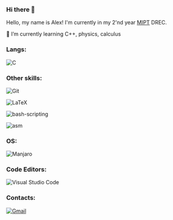 ### Hi there 👋
Hello, my name is Alex! I'm currently in my 2'nd year [MIPT](https://en.wikipedia.org/wiki/Moscow_Institute_of_Physics_and_Technology) DREC.

🌱 I’m currently learning C++, physics, calculus

### Langs:
![C](https://img.shields.io/badge/c-%2300599C.svg?style=for-the-badge&logo=c&logoColor=white)

### Other skills:
![Git](https://img.shields.io/badge/git-%23F05033.svg?style=for-the-badge&logo=git&logoColor=white)

![LaTeX](https://img.shields.io/badge/latex-%23008080.svg?style=for-the-badge&logo=latex&logoColor=white)

![bash-scripting](https://img.shields.io/badge/GNU%20Bash-4EAA25?style=for-the-badge&logo=GNU%20Bash&logoColor=white)

![asm](https://img.shields.io/static/v1?style=for-the-badge&label=&message=x86-64%20assembly&color=blue)
### OS:
![Manjaro](https://img.shields.io/badge/Manjaro-35BF5C?style=for-the-badge&logo=Manjaro&logoColor=white)
### Code Editors:
![Visual Studio Code](https://img.shields.io/badge/Visual%20Studio%20Code-0078d7.svg?style=for-the-badge&logo=visual-studio-code&logoColor=white)

### Contacts: 
[![Gmail](https://img.shields.io/badge/Gmail-D14836?style=for-the-badge&logo=gmail&logoColor=white)](mailto:alex.rom23@mail.ru)

<!--
**ajlekcahdp4/ajlekcahdp4** is a ✨ _special_ ✨ repository because its `README.md` (this file) appears on your GitHub profile.

Here are some ideas to get you started:

- 🔭 I’m currently working on ...
- 🌱 I’m currently learning ...
- 👯 I’m looking to collaborate on ...
- 🤔 I’m looking for help with ...
- 💬 Ask me about ...
- 📫 How to reach me: ...
- 😄 Pronouns: ...
- ⚡ Fun fact: ...
-->
